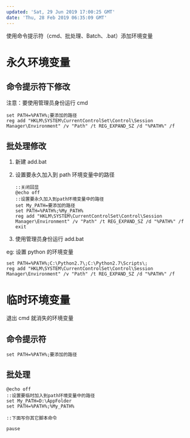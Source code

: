 ```yaml
---
updated: 'Sat, 29 Jun 2019 17:00:25 GMT'
date: 'Thu, 28 Feb 2019 06:35:09 GMT'
---
```


使用命令提示符（cmd、批处理、Batch、.bat）添加环境变量

# 永久环境变量

## 命令提示符下修改

注意：要使用管理员身份运行 cmd

```
set PATH=%PATH%;要添加的路径
reg add "HKLM\SYSTEM\CurrentControlSet\Control\Session Manager\Environment" /v "Path" /t REG_EXPAND_SZ /d "%PATH%" /f
```

## 批处理修改

1.  新建 add.bat

2.  设置要永久加入到 path 环境变量中的路径

    ```
    ::关闭回显
    @echo off
    ::设置要永久加入到path环境变量中的路径
    set My_PATH=要添加的路径
    set PATH=%PATH%;%My_PATH%
    reg add "HKLM\SYSTEM\CurrentControlSet\Control\Session Manager\Environment" /v "Path" /t REG_EXPAND_SZ /d "%PATH%" /f
    exit
    ```

3.  使用管理员身份运行 add.bat

eg: 设置 python 的环境变量

```
set PATH=%PATH%;C:\Python2.7\;C:\Python2.7\Scripts\;
reg add "HKLM\SYSTEM\CurrentControlSet\Control\Session Manager\Environment" /v "Path" /t REG_EXPAND_SZ /d "%PATH%" /f
```

# 临时环境变量

退出 cmd 就消失的环境变量

## 命令提示符

```
set PATH=%PATH%;要添加的路径
```

## 批处理

```
@echo off
::设置要临时加入到path环境变量中的路径
set My_PATH=D:\AppFolder
set PATH=%PATH%;%My_PATH%

::下面写你其它脚本命令

pause
```
